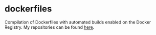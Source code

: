 dockerfiles
===========

Compilation of Dockerfiles with automated builds enabled on the Docker Registry. My repositories can be found [here](https://registry.hub.docker.com/repos/kaixhin/).
